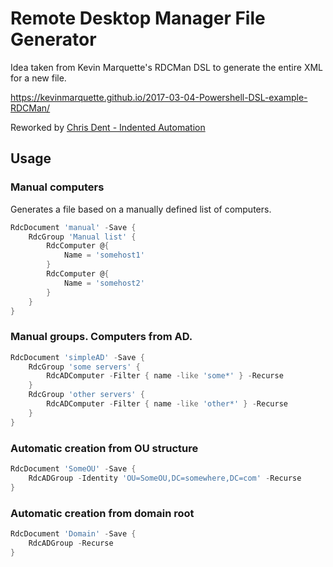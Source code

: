 # Remote Desktop Manager File Generator ###

Idea taken from Kevin Marquette's RDCMan DSL to generate the entire XML for a new file.

https://kevinmarquette.github.io/2017-03-04-Powershell-DSL-example-RDCMan/

Reworked by [Chris Dent - Indented Automation](https://github.com/indented-automation)

## Usage

### Manual computers

Generates a file based on a manually defined list of computers.
```powershell
RdcDocument 'manual' -Save {
    RdcGroup 'Manual list' {
        RdcComputer @{
            Name = 'somehost1'
        }
        RdcComputer @{
            Name = 'somehost2'
        }
    }
}
```
### Manual groups. Computers from AD.
```powershell
RdcDocument 'simpleAD' -Save {
    RdcGroup 'some servers' {
        RdcADComputer -Filter { name -like 'some*' } -Recurse
    }
    RdcGroup 'other servers' {
        RdcADComputer -Filter { name -like 'other*' } -Recurse
    }
}
```
### Automatic creation from OU structure
```powershell
RdcDocument 'SomeOU' -Save {
    RdcADGroup -Identity 'OU=SomeOU,DC=somewhere,DC=com' -Recurse
}
```
### Automatic creation from domain root
```powershell
RdcDocument 'Domain' -Save {
    RdcADGroup -Recurse
}
```
